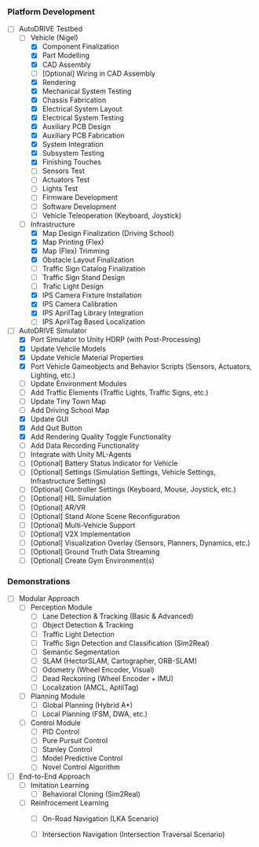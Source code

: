 ### Platform Development
- [ ] AutoDRIVE Testbed
  - [ ] Vehicle (Nigel)
    - [x] Component Finalization
    - [x] Part Modelling
    - [x] CAD Assembly
    - [ ] [Optional] Wiring in CAD Assembly
    - [x] Rendering
    - [x] Mechanical System Testing
    - [x] Chassis Fabrication
    - [x] Electrical System Layout
    - [x] Electrical System Testing
    - [x] Auxiliary PCB Design
    - [x] Auxiliary PCB Fabrication
    - [x] System Integration
    - [x] Subsystem Testing
    - [x] Finishing Touches
    - [ ] Sensors Test
    - [ ] Actuators Test
    - [ ] Lights Test
    - [ ] Firmware Development
    - [ ] Software Development
    - [ ] Vehicle Teleoperation (Keyboard, Joystick)
  - [ ] Infrastructure
    - [x] Map Design Finalization (Driving School)
    - [x] Map Printing (Flex)
    - [x] Map (Flex) Trimming
    - [x] Obstacle Layout Finalization
    - [ ] Traffic Sign Catalog Finalization
    - [ ] Traffic Sign Stand Design
    - [ ] Trafic Light Design
    - [x] IPS Camera Fixture Installation
    - [x] IPS Camera Calibration
    - [x] IPS AprilTag Library Integration
    - [ ] IPS AprilTag Based Localization
- [ ] AutoDRIVE Simulator
  - [x] Port Simulator to Unity HDRP (with Post-Processing)
  - [x] Update Vehcile Models
  - [x] Update Vehicle Material Properties
  - [x] Port Vehicle Gameobjects and Behavior Scripts (Sensors, Actuators, Lighting, etc.)
  - [ ] Update Environment Modules
  - [ ] Add Traffic Elements (Traffic Lights, Traffic Signs, etc.)
  - [ ] Update Tiny Town Map
  - [ ] Add Driving School Map
  - [x] Update GUI
  - [x] Add Quit Button
  - [x] Add Rendering Quality Toggle Functionality
  - [ ] Add Data Recording Functionality
  - [ ] Integrate with Unity ML-Agents
  - [ ] [Optional] Battery Status Indicator for Vehicle
  - [ ] [Optional] Settings (Simulation Settings, Vehicle Settings, Infrastructure Settings)
  - [ ] [Optional] Controller Settings (Keyboard, Mouse, Joystick, etc.)
  - [ ] [Optional] HIL Simulation
  - [ ] [Optional] AR/VR
  - [ ] [Optional] Stand Alone Scene Reconfiguration
  - [ ] [Optional] Multi-Vehicle Support
  - [ ] [Optional] V2X Implementation
  - [ ] [Optional] Visualization Overlay (Sensors, Planners, Dynamics, etc.)
  - [ ] [Optional] Ground Truth Data Streaming
  - [ ] [Optional] Create Gym Environment(s)
  
### Demonstrations
- [ ] Modular Approach
  - [ ] Perception Module
    - [ ] Lane Detection & Tracking (Basic & Advanced)
    - [ ] Object Detection & Tracking
    - [ ] Traffic Light Detection
    - [ ] Traffic Sign Detection and Classification (Sim2Real)
    - [ ] Semantic Segmentation
    - [ ] SLAM (HectorSLAM, Cartographer, ORB-SLAM)
    - [ ] Odometry (Wheel Encoder, Visual)
    - [ ] Dead Reckoning (Wheel Encoder + IMU)
    - [ ] Localization (AMCL, AptilTag)
  - [ ] Planning Module
    - [ ] Global Planning (Hybrid A*)
    - [ ] Local Planning (FSM, DWA, etc.)
  - [ ] Control Module
    - [ ] PID Control
    - [ ] Pure Pursuit Control
    - [ ] Stanley Control
    - [ ] Model Predictive Control
    - [ ] Novel Control Algorithm
- [ ] End-to-End Approach
  - [ ] Imitation Learning
    - [ ] Behavioral Cloning (Sim2Real)
  - [ ] Reinfrocement Learning
    - [ ] On-Road Navigation (LKA Scenario)
    - [ ] Intersection Navigation (Intersection Traversal Scenario)

